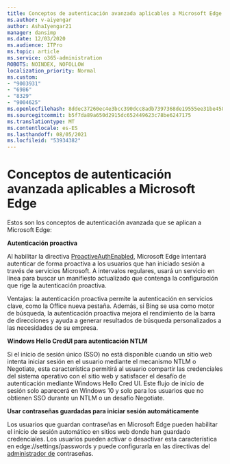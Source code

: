 ```yaml
---
title: Conceptos de autenticación avanzada aplicables a Microsoft Edge
ms.author: v-aiyengar
author: AshaIyengar21
manager: dansimp
ms.date: 12/03/2020
ms.audience: ITPro
ms.topic: article
ms.service: o365-administration
ROBOTS: NOINDEX, NOFOLLOW
localization_priority: Normal
ms.custom:
- "9003931"
- "6986"
- "8329"
- "9004625"
ms.openlocfilehash: 8ddec37260ec4e3bcc390dcc8adb7397368de19555ee31be458be033d3886386
ms.sourcegitcommit: b5f7da89a650d2915dc652449623c78be6247175
ms.translationtype: MT
ms.contentlocale: es-ES
ms.lasthandoff: 08/05/2021
ms.locfileid: "53934382"
---
```

# <a name="advanced-authentication-concepts-applicable-to-microsoft-edge"></a>Conceptos de autenticación avanzada aplicables a Microsoft Edge

Estos son los conceptos de autenticación avanzada que se aplican a Microsoft Edge:

**Autenticación proactiva**

Al habilitar la directiva [ProactiveAuthEnabled,](https://go.microsoft.com/fwlink/?linkid=2134621) Microsoft Edge intentará autenticar de forma proactiva a los usuarios que han iniciado sesión a través de servicios Microsoft. A intervalos regulares, usará un servicio en línea para buscar un manifiesto actualizado que contenga la configuración que rige la autenticación proactiva.

Ventajas: la autenticación proactiva permite la autenticación en servicios clave, como la Office nueva pestaña. Además, si Bing se usa como motor de búsqueda, la autenticación proactiva mejora el rendimiento de la barra de direcciones y ayuda a generar resultados de búsqueda personalizados a las necesidades de su empresa.

**Windows Hello CredUI para autenticación NTLM**

Si el inicio de sesión único (SSO) no está disponible cuando un sitio web intenta iniciar sesión en el usuario mediante el mecanismo NTLM o Negotiate, esta característica permitirá al usuario compartir las credenciales del sistema operativo con el sitio web y satisfacer el desafío de autenticación mediante Windows Hello Cred UI. Este flujo de inicio de sesión solo aparecerá en Windows 10 y solo para los usuarios que no obtienen SSO durante un NTLM o un desafío Negotiate.

**Usar contraseñas guardadas para iniciar sesión automáticamente**

Los usuarios que guardan contraseñas en Microsoft Edge pueden habilitar el inicio de sesión automático en sitios web donde han guardado credenciales. Los usuarios pueden activar o desactivar esta característica en edge://settings/passwords y puede configurarla en las directivas del [administrador de](https://go.microsoft.com/fwlink/?linkid=2134622) contraseñas.
